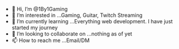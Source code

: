 - 👋 Hi, I’m @1By1Gaming
- 👀 I’m interested in ...Gaming, Guitar, Twitch Streaming
- 🌱 I’m currently learning ...Everything web development. I have just started my journey
- 💞️ I’m looking to collaborate on ...nothing as of yet
- 📫 How to reach me ...Email/DM

<!---
1By1Gaming/1By1Gaming is a ✨ special ✨ repository because its `README.md` (this file) appears on your GitHub profile.
You can click the Preview link to take a look at your changes.
--->
